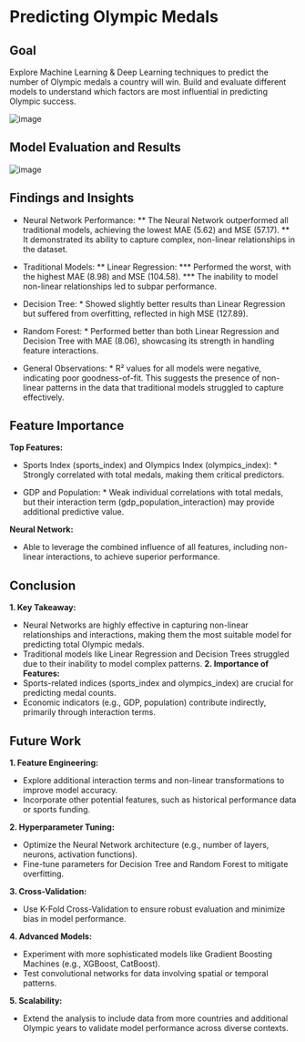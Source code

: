 # Predicting Olympic Medals
## Goal 
Explore Machine Learning &amp; Deep Learning techniques to predict the number of Olympic medals a country will win. Build and evaluate different models to understand which factors are most influential in predicting Olympic success.

![image](https://github.com/user-attachments/assets/dd21675d-e677-4391-aaf3-94ef8dcdf209)

## Model Evaluation and Results 

![image](https://github.com/user-attachments/assets/8fd0bdf8-c3e8-45a1-9744-75a18d0efeb2)

## Findings and Insights 

* Neural Network Performance: 
       ** The Neural Network outperformed all traditional models, achieving the lowest MAE (5.62) and MSE (57.17).
       ** It demonstrated its ability to capture complex, non-linear relationships in the 
dataset. 

* Traditional Models: 
       ** Linear Regression:
            *** Performed the worst, with the highest MAE (8.98) and MSE (104.58).
            *** The inability to model non-linear relationships led to subpar performance. 

* Decision Tree:
          *  Showed slightly better results than Linear Regression but suffered from overfitting, reflected in high MSE (127.89). 

* Random Forest:
          * Performed better than both Linear Regression and Decision Tree with MAE (8.06), showcasing its strength in handling feature interactions. 

* General Observations:
          *  R² values for all models were negative, indicating poor goodness-of-fit. This suggests the presence of non-linear patterns in the data that traditional models 
struggled to capture effectively. 

## Feature Importance 
**Top Features:** 

* Sports Index (sports_index) and Olympics Index (olympics_index):
      * Strongly correlated with total medals, making them critical predictors. 

* GDP and Population: 
      * Weak individual correlations with total medals, but their interaction term 
(gdp_population_interaction) may provide additional predictive value. 

**Neural Network:** 
* Able to leverage the combined influence of all features, including non-linear interactions, 
to achieve superior performance. 

## Conclusion 
**1. Key Takeaway:**
* Neural Networks are highly effective in capturing non-linear relationships and 
interactions, making them the most suitable model for predicting total Olympic 
medals. 
* Traditional models like Linear Regression and Decision Trees struggled due to 
their inability to model complex patterns. 
**2. Importance of Features:** 
* Sports-related indices (sports_index and olympics_index) are crucial for 
predicting medal counts. 
* Economic indicators (e.g., GDP, population) contribute indirectly, primarily 
through interaction terms. 
## Future Work 
**1. Feature Engineering:** 
* Explore additional interaction terms and non-linear transformations to improve 
model accuracy.
* Incorporate other potential features, such as historical performance data or 
sports funding.

**2. Hyperparameter Tuning:** 
  * Optimize the Neural Network architecture (e.g., number of layers, neurons, 
activation functions). 
* Fine-tune parameters for Decision Tree and Random Forest to mitigate 
overfitting.

**3. Cross-Validation:**
  * Use K-Fold Cross-Validation to ensure robust evaluation and minimize bias in 
model performance. 

**4. Advanced Models:**
* Experiment with more sophisticated models like Gradient Boosting Machines 
(e.g., XGBoost, CatBoost). 
* Test convolutional networks for data involving spatial or temporal patterns. 

**5. Scalability:**
* Extend the analysis to include data from more countries and additional Olympic 
years to validate model performance across diverse contexts.
